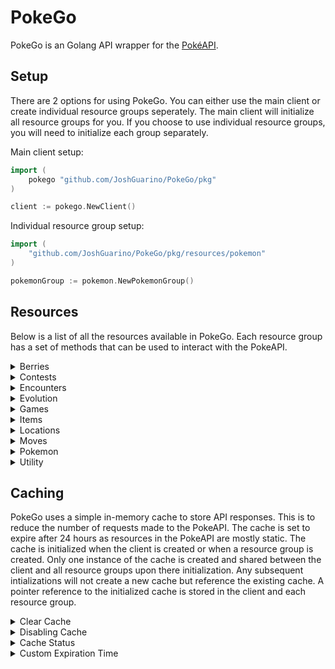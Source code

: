 # PokeGo

PokeGo is an Golang API wrapper for the [PokéAPI](https://pokeapi.co/).

## Setup
There are 2 options for using PokeGo. You can either use the main client or create individual resource groups seperately. 
The main client will initialize all resource groups for you. If you choose to use individual resource groups, 
you will need to initialize each group separately.


Main client setup:
```go 
import (
    pokego "github.com/JoshGuarino/PokeGo/pkg"
)

client := pokego.NewClient()
```
Individual resource group setup:
```go
import (
    "github.com/JoshGuarino/PokeGo/pkg/resources/pokemon"
)

pokemonGroup := pokemon.NewPokemonGroup()
```

## Resources
Below is a list of all the resources available in PokeGo. Each resource group has a set of methods that can be used to interact with the PokeAPI.

<details>
<summary>Berries</summary>
The berries resource group contains methods for interacting with the [berries](https://pokeapi.co/docs/v2#berries-section) group resources. 
</details>

<details>
<summary>Contests</summary>
The contests resource group contains methods for interacting with the [contests](https://pokeapi.co/docs/v2#contests-section) group resources. 
</details>

<details>
<summary>Encounters</summary>
The encounters resource group contains methods for interacting with the [Encounters](https://pokeapi.co/docs/v2#encounters-section) group resources.
</details>

<details>
<summary>Evolution</summary>
The evolution resource group contains methods for interacting with the [evolution](https://pokeapi.co/docs/v2#evolution-section) group resources.
</details>

<details>
<summary>Games</summary>
The games resource group contains methods for interacting with the [games](https://pokeapi.co/docs/v2#games-section) group resources.
</details>

<details>
<summary>Items</summary>
The items resource group contains methods for interacting with the [items](https://pokeapi.co/docs/v2#items-section) group resources.
</details>

<details>
<summary>Locations</summary>
The locations resource group contains methods for interacting with the [Locations](https://pokeapi.co/docs/v2#locations-section) group resources.
</details>

<details>
<summary>Moves</summary>
The moves resource group contains methods for interacting with the [moves](https://pokeapi.co/docs/v2#moves-section) group resources.
</details>

<details>
<summary>Pokemon</summary>
The pokemon resource group contains methods for interacting with the [pokemon](https://pokeapi.co/docs/v2#pokemon-section) group resources.
</details>

<details>
<summary>Utility</summary>
The utility resource group contains methods for interacting with the [utility](https://pokeapi.co/docs/v2#utility-section) group resources.
</details>

## Caching
PokeGo uses a simple in-memory cache to store API responses. This is to reduce the number of requests made to the PokeAPI. 
The cache is set to expire after 24 hours as resources in the PokeAPI are mostly static. 
The cache is initialized when the client is created or when a resource group is created.
Only one instance of the cache is created and shared between the client and all resource groups upon there initialization.
Any subsequent intializations will not create a new cache but reference the existing cache.
A pointer reference to the initialized cache is stored in the client and each resource group.

<details>
<summary>Clear Cache</summary>

The cache can be cleared by calling the `Clear()` method on the cache. 
```go
// Main client example
client.Cache.Clear()

// Individual resource group example
resourceGroup.Cache.Clear()
```
</details>

<details>
<summary>Disabling Cache</summary>

The active status of the cache can be set by calling the `setActive()` method on the cache. 
```go
// Main client example
client.Cache.SetActive(false)

// Individual resource group example
resourceGroup.Cache.SetActive(false)
```
</details>

<details>
<summary>Cache Status</summary>

The active status of the cache can be checked by calling the `GetActive()` method on the cache. 
```go
// Main client example
client.Cache.GetActive()

// Individual resource group example
resourceGroup.Cache.GetActive()
```
</details>

<details>
    <summary>Custom Expiration Time</summary>

The expiration time of the cache can be set by calling the `SetExpiration()` method on the cache. 
```go
// Main client example
client.Cache.SetExpiration(48 * time.Hour)

// Individual resource group example
resourceGroup.Cache.SetExpiration(48 * time.Hour)
```
</details>
